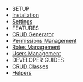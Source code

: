 <ul class="sidebar-menu">
    <li class="header">SETUP</li>
    <li>
        <a href="/docs/installation" title="Installation">
            <i class="fa fa-circle-o"></i> <span>Installation</span>
        </a>
    </li>
    <li>
        <a href="/docs/settings" title="Settings">
            <i class="fa fa-circle-o"></i> <span>Settings</span>
        </a>
    </li>
    <li class="header">FEATURES</li>
    <li>
        <a href="/docs/crud" title="CRUD Generator">
            <i class="fa fa-circle-o"></i> <span>CRUD Generator</span>
        </a>
    </li>
    <li>
        <a href="/docs/permissions" title="Permissions Management">
            <i class="fa fa-circle-o"></i> <span>Permissions Management</span>
        </a>
    </li>
    <li>
        <a href="/docs/roles" title="Roles Management">
            <i class="fa fa-circle-o"></i> <span>Roles Management</span>
        </a>
    </li>
    <li>
        <a href="/docs/users" title="Users Management">
            <i class="fa fa-circle-o"></i> <span>Users Management</span>
        </a>
    </li>
    <li class="header">DEVELOPER GUIDES</li>
    <li>
        <a href="/docs/crud-classes" title="CRUD Classes">
            <i class="fa fa-circle-o"></i> <span>CRUD Classes</span>
        </a>
    </li>
    <li>
        <a href="/docs/helpers" title="Helpers">
            <i class="fa fa-circle-o"></i> <span>Helpers</span>
        </a>
    </li>
</ul>
